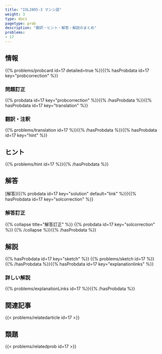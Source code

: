 ```yaml
---
title: "IOL2005-3 マンシ語"
weight: 3
type: docs
pagetype: prob
description: "翻訳・ヒント・解答・解説のまとめ"
problems: 
- 17
---
```


## 情報

{{% problems/probcard id=17 detailed=true %}}{{% hasProbdata id=17 key="probcorrection" %}}

### 問題訂正

{{% probdata id=17 key="probcorrection" %}}{{% /hasProbdata %}}{{% hasProbdata id=17 key="translation" %}}

### 翻訳・注釈

{{% problems/translation id=17 %}}{{% /hasProbdata %}}{{% hasProbdata id=17 key="hint" %}}

## ヒント

{{% problems/hint id=17 %}}{{% /hasProbdata %}}

## 解答

[解答]({{% probdata id=17 key="solution" default="link" %}}){{% hasProbdata id=17 key="solcorrection" %}}

### 解答訂正

{{% collapse title="解答訂正" %}}
{{% probdata id=17 key="solcorrection" %}}
{{% /collapse %}}{{% /hasProbdata %}}

## 解説

{{% hasProbdata id=17 key="sketch" %}}
{{% problems/sketch id=17 %}}
{{% /hasProbdata %}}{{% hasProbdata id=17 key="explanationlinks" %}}

### 詳しい解説

{{% problems/explanationLinks id=17 %}}{{% /hasProbdata %}}

## 関連記事

{{< problems/relatedarticle id=17 >}}

## 類題

{{< problems/relatedprob id=17 >}}
